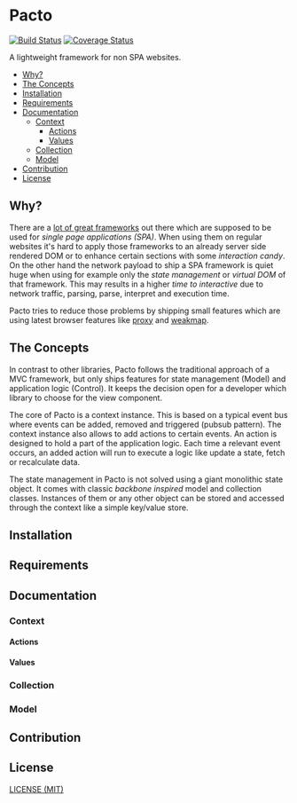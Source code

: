 # Pacto

[![Build Status](https://travis-ci.org/schorfES/pacto.svg?branch=master)](https://travis-ci.org/schorfES/pacto)
[![Coverage Status](https://coveralls.io/repos/github/schorfES/pacto/badge.svg?branch=master)](https://coveralls.io/github/schorfES/pacto?branch=master)

A lightweight framework for non SPA websites.

<!-- START doctoc generated TOC please keep comment here to allow auto update -->
<!-- DON'T EDIT THIS SECTION, INSTEAD RE-RUN doctoc TO UPDATE -->


- [Why?](#why)
- [The Concepts](#the-concepts)
- [Installation](#installation)
- [Requirements](#requirements)
- [Documentation](#documentation)
  - [Context](#context)
    - [Actions](#actions)
    - [Values](#values)
  - [Collection](#collection)
  - [Model](#model)
- [Contribution](#contribution)
- [License](#license)

<!-- END doctoc generated TOC please keep comment here to allow auto update -->

## Why?

There are a [lot of great frameworks](https://javascriptreport.com/the-ultimate-guide-to-javascript-frameworks/)
out there which are supposed to be used for _single page applications (SPA)_.
When using them on regular websites it's hard to apply those frameworks to an
already server side rendered DOM or to enhance certain sections with some
_interaction candy_. On the other hand the network payload to ship a SPA
framework is quiet huge when using for example only the _state management_ or
_virtual DOM_ of that framework. This may results in a higher _time to
interactive_ due to network traffic, parsing, parse, interpret and execution time.

Pacto tries to reduce those problems by shipping small features which are using
latest browser features like [proxy](https://developer.mozilla.org/en-US/docs/Web/JavaScript/Reference/Global_Objects/Proxy)
and
[weakmap](https://developer.mozilla.org/en-US/docs/Web/JavaScript/Reference/Global_Objects/Weakmap).

## The Concepts

In contrast to other libraries, Pacto follows the traditional approach of a MVC
framework, but only ships features for state management (Model) and application
logic (Control). It keeps the decision open for a developer which library to
choose for the view component.

The core of Pacto is a context instance. This is based on a typical event bus
where events can be added, removed and triggered (pubsub pattern). The context
instance also allows to add actions to certain events. An action is
designed to hold a part of the application logic. Each time a relevant event
occurs, an added action will run to execute a logic like update a state, fetch
or recalculate data.

The state management in Pacto is not solved using a giant monolithic state
object. It comes with classic _backbone inspired_ model and collection classes.
Instances of them or any other object can be stored and accessed through the
context like a simple key/value store.

## Installation

## Requirements

## Documentation

### Context

#### Actions

#### Values

### Collection

### Model

## Contribution

## License

[LICENSE (MIT)](./LICENSE)
